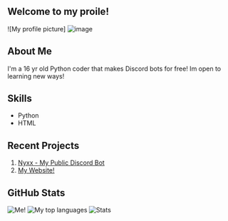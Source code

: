 ## Welcome to my proile!
![My profile picture]
![image](https://imgur.com/a/horni-pfp-USBMpXw)


## About Me
I'm a 16 yr old Python coder that makes Discord bots for free!
Im open to learning new ways!

## Skills
- Python
- HTML

## Recent Projects
1. [Nyxx - My Public Discord Bot](https://github.com/fwdrxyy/Nyxx)
2. [My Website!](https://github.com/fwdrxyy/fwdrxyy.github.io)

## GitHub Stats
![Me!](https://github-readme-stats.vercel.app/api?username=fwdrxyy&theme=default&show_icons=true&hide_border=true&count_private=true)
![My top languages](https://github-readme-stats.vercel.app/api/top-langs/?username=fwdrxyy&theme=default&show_icons=true&hide_border=true&layout=compact)
![Stats](https://github-readme-streak-stats.herokuapp.com/?user=fwdrxyy&theme=default&hide_border=true)

<!---
DrxyYT/DrxyYT is a ✨ special ✨ repository because its `README.md` (this file) appears on your GitHub profile.
You can click the Preview link to take a look at your changes.
--->
